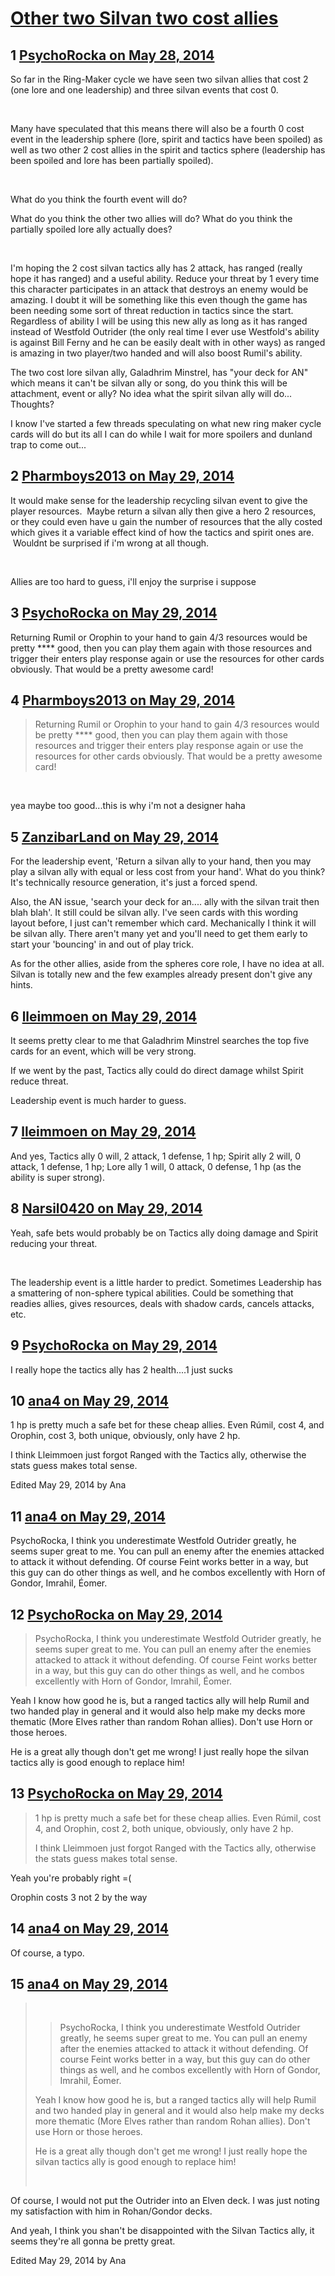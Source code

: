# [Other two Silvan two cost allies](https://community.fantasyflightgames.com/topic/107382-other-two-silvan-two-cost-allies/)

## 1 [PsychoRocka on May 28, 2014](https://community.fantasyflightgames.com/topic/107382-other-two-silvan-two-cost-allies/?do=findComment&comment=1100586)

So far in the Ring-Maker cycle we have seen two silvan allies that cost 2 (one lore and one leadership) and three silvan events that cost 0.

 

Many have speculated that this means there will also be a fourth 0 cost event in the leadership sphere (lore, spirit and tactics have been spoiled) as well as two other 2 cost allies in the spirit and tactics sphere (leadership has been spoiled and lore has been partially spoiled).

 

What do you think the fourth event will do?

What do you think the other two allies will do?
What do you think the partially spoiled lore ally actually does?

 

I'm hoping the 2 cost silvan tactics ally has 2 attack, has ranged (really hope it has ranged) and a useful ability. Reduce your threat by 1 every time this character participates in an attack that destroys an enemy would be amazing. I doubt it will be something like this even though the game has been needing some sort of threat reduction in tactics since the start. Regardless of ability I will be using this new ally as long as it has ranged instead of Westfold Outrider (the only real time I ever use Westfold's ability is against Bill Ferny and he can be easily dealt with in other ways) as ranged is amazing in two player/two handed and will also boost Rumil's ability.

The two cost lore silvan ally, Galadhrim Minstrel, has "your deck for AN" which means it can't be silvan ally or song, do you think this will be attachment, event or ally?
No idea what the spirit silvan ally will do...
Thoughts?

I know I've started a few threads speculating on what new ring maker cycle cards will do but its all I can do while I wait for more spoilers and dunland trap to come out...

## 2 [Pharmboys2013 on May 29, 2014](https://community.fantasyflightgames.com/topic/107382-other-two-silvan-two-cost-allies/?do=findComment&comment=1101386)

It would make sense for the leadership recycling silvan event to give the player resources.  Maybe return a silvan ally then give a hero 2 resources, or they could even have u gain the number of resources that the ally costed which gives it a variable effect kind of how the tactics and spirit ones are.  Wouldnt be surprised if i'm wrong at all though.

 

Allies are too hard to guess, i'll enjoy the surprise i suppose

## 3 [PsychoRocka on May 29, 2014](https://community.fantasyflightgames.com/topic/107382-other-two-silvan-two-cost-allies/?do=findComment&comment=1101395)

Returning Rumil or Orophin to your hand to gain 4/3 resources would be pretty **** good, then you can play them again with those resources and trigger their enters play response again or use the resources for other cards obviously. That would be a pretty awesome card!

## 4 [Pharmboys2013 on May 29, 2014](https://community.fantasyflightgames.com/topic/107382-other-two-silvan-two-cost-allies/?do=findComment&comment=1101397)

> Returning Rumil or Orophin to your hand to gain 4/3 resources would be pretty **** good, then you can play them again with those resources and trigger their enters play response again or use the resources for other cards obviously. That would be a pretty awesome card!

 

yea maybe too good...this is why i'm not a designer haha

## 5 [ZanzibarLand on May 29, 2014](https://community.fantasyflightgames.com/topic/107382-other-two-silvan-two-cost-allies/?do=findComment&comment=1101453)

For the leadership event, 'Return a silvan ally to your hand, then you may play a silvan ally with equal or less cost from your hand'. What do you think? It's technically resource generation, it's just a forced spend.

Also, the AN issue, 'search your deck for an.... ally with the silvan trait then blah blah'. It still could be silvan ally. I've seen cards with this wording layout before, I just can't remember which card. Mechanically I think it will be silvan ally. There aren't many yet and you'll need to get them early to start your 'bouncing' in and out of play trick.

As for the other allies, aside from the spheres core role, I have no idea at all. Silvan is totally new and the few examples already present don't give any hints.

## 6 [lleimmoen on May 29, 2014](https://community.fantasyflightgames.com/topic/107382-other-two-silvan-two-cost-allies/?do=findComment&comment=1101560)

It seems pretty clear to me that Galadhrim Minstrel searches the top five cards for an event, which will be very strong.

If we went by the past, Tactics ally could do direct damage whilst Spirit reduce threat.

Leadership event is much harder to guess.

## 7 [lleimmoen on May 29, 2014](https://community.fantasyflightgames.com/topic/107382-other-two-silvan-two-cost-allies/?do=findComment&comment=1101562)

And yes, Tactics ally 0 will, 2 attack, 1 defense, 1 hp; Spirit ally 2 will, 0 attack, 1 defense, 1 hp; Lore ally 1 will, 0 attack, 0 defense, 1 hp (as the ability is super strong).

## 8 [Narsil0420 on May 29, 2014](https://community.fantasyflightgames.com/topic/107382-other-two-silvan-two-cost-allies/?do=findComment&comment=1101565)

Yeah, safe bets would probably be on Tactics ally doing damage and Spirit reducing your threat.

 

The leadership event is a little harder to predict. Sometimes Leadership has a smattering of non-sphere typical abilities. Could be something that readies allies, gives resources, deals with shadow cards, cancels attacks, etc.

## 9 [PsychoRocka on May 29, 2014](https://community.fantasyflightgames.com/topic/107382-other-two-silvan-two-cost-allies/?do=findComment&comment=1101568)

I really hope the tactics ally has 2 health....1 just sucks

## 10 [ana4 on May 29, 2014](https://community.fantasyflightgames.com/topic/107382-other-two-silvan-two-cost-allies/?do=findComment&comment=1101693)

1 hp is pretty much a safe bet for these cheap allies. Even Rúmil, cost 4, and Orophin, cost 3, both unique, obviously, only have 2 hp.

I think Lleimmoen just forgot Ranged with the Tactics ally, otherwise the stats guess makes total sense.

Edited May 29, 2014 by Ana

## 11 [ana4 on May 29, 2014](https://community.fantasyflightgames.com/topic/107382-other-two-silvan-two-cost-allies/?do=findComment&comment=1101696)

PsychoRocka, I think you underestimate Westfold Outrider greatly, he seems super great to me. You can pull an enemy after the enemies attacked to attack it without defending. Of course Feint works better in a way, but this guy can do other things as well, and he combos excellently with Horn of Gondor, Imrahil, Éomer.

## 12 [PsychoRocka on May 29, 2014](https://community.fantasyflightgames.com/topic/107382-other-two-silvan-two-cost-allies/?do=findComment&comment=1101773)

> PsychoRocka, I think you underestimate Westfold Outrider greatly, he seems super great to me. You can pull an enemy after the enemies attacked to attack it without defending. Of course Feint works better in a way, but this guy can do other things as well, and he combos excellently with Horn of Gondor, Imrahil, Éomer.

Yeah I know how good he is, but a ranged tactics ally will help Rumil and two handed play in general and it would also help make my decks more thematic (More Elves rather than random Rohan allies). Don't use Horn or those heroes.

He is a great ally though don't get me wrong! I just really hope the silvan tactics ally is good enough to replace him!

## 13 [PsychoRocka on May 29, 2014](https://community.fantasyflightgames.com/topic/107382-other-two-silvan-two-cost-allies/?do=findComment&comment=1101774)

> 1 hp is pretty much a safe bet for these cheap allies. Even Rúmil, cost 4, and Orophin, cost 2, both unique, obviously, only have 2 hp.
> 
> I think Lleimmoen just forgot Ranged with the Tactics ally, otherwise the stats guess makes total sense.

Yeah you're probably right =(

Orophin costs 3 not 2 by the way

## 14 [ana4 on May 29, 2014](https://community.fantasyflightgames.com/topic/107382-other-two-silvan-two-cost-allies/?do=findComment&comment=1101902)

Of course, a typo.

## 15 [ana4 on May 29, 2014](https://community.fantasyflightgames.com/topic/107382-other-two-silvan-two-cost-allies/?do=findComment&comment=1101905)

>  
> 
> > PsychoRocka, I think you underestimate Westfold Outrider greatly, he seems super great to me. You can pull an enemy after the enemies attacked to attack it without defending. Of course Feint works better in a way, but this guy can do other things as well, and he combos excellently with Horn of Gondor, Imrahil, Éomer.
> 
> Yeah I know how good he is, but a ranged tactics ally will help Rumil and two handed play in general and it would also help make my decks more thematic (More Elves rather than random Rohan allies). Don't use Horn or those heroes.
> 
> He is a great ally though don't get me wrong! I just really hope the silvan tactics ally is good enough to replace him!
> 
>  

Of course, I would not put the Outrider into an Elven deck. I was just noting my satisfaction with him in Rohan/Gondor decks.

And yeah, I think you shan't be disappointed with the Silvan Tactics ally, it seems they're all gonna be pretty great.

Edited May 29, 2014 by Ana

